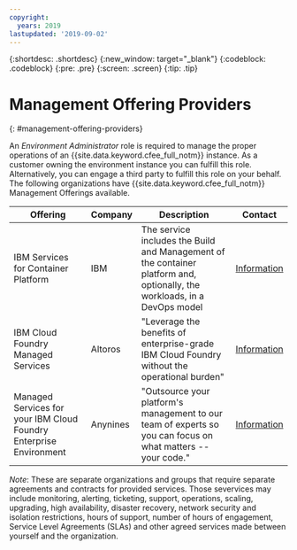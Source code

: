 ```yaml
---
copyright:
  years: 2019
lastupdated: '2019-09-02'
---
```


{:shortdesc: .shortdesc}
{:new_window: target="_blank"}
{:codeblock: .codeblock}
{:pre: .pre}
{:screen: .screen}
{:tip: .tip}

# Management Offering Providers

{: #management-offering-providers}

An _Environment Administrator_ role is required to manage the proper operations of an {{site.data.keyword.cfee_full_notm}} instance. As a customer owning the environment instance you can fulfill this role. Alternatively, you can engage a third party to fulfill this role on your behalf. The following organizations have {{site.data.keyword.cfee_full_notm}} Management Offerings available.

Offering                                                                  | Company  | Description                                                                                                            | Contact
------------------------------------------------------------------------- | -------- | ---------------------------------------------------------------------------------------------------------------------- | --------------------------------------------------------------------------------------------------------------------
IBM Services for Container Platform                                       | IBM      | The service includes the Build and Management of the container platform and, optionally, the workloads, in a DevOps model | [Information](https://w3.ibm.com/services/integrated-managed-infrastructure-services/overview/containers)
IBM Cloud Foundry Managed Services                                        | Altoros  | "Leverage the benefits of enterprise-grade IBM Cloud Foundry without the operational burden"                            | [Information](https://www.altoros.com/ibm-cloud-foundry-managed-services)
Managed Services for your IBM Cloud Foundry Enterprise Environment | Anynines | "Outsource your platform's management to our team of experts so you can focus on what matters -- your code."             | [Information](https://www.anynines.com/operations/cfee)

*Note*: These are separate organizations and groups that require separate agreements and contracts for provided services. Those severvices may include monitoring, alerting, ticketing, support, operations, scaling, upgrading, high availability, disaster recovery, network security and isolation restrictions, hours of support, number of hours of engagement, Service Level Agreements (SLAs) and other agreed services made between yourself and the organization.
